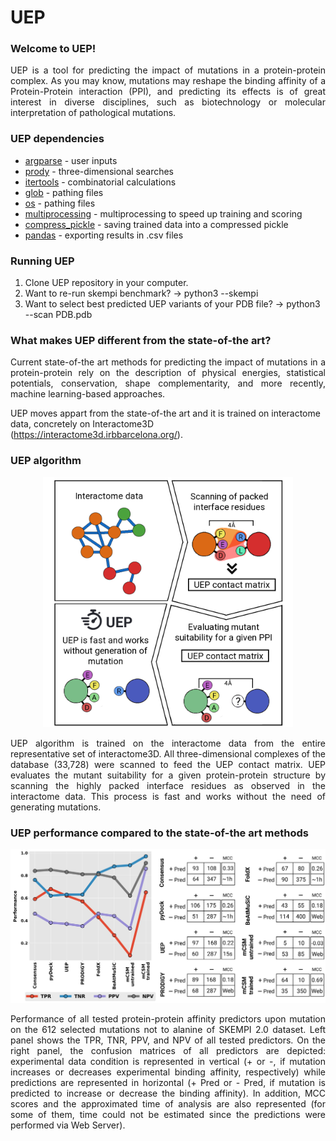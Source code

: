 # UEP

### Welcome to UEP!
<p align="justify">
UEP is a tool for predicting the impact of mutations in a protein-protein complex. As you may know, mutations may reshape the binding affinity of a Protein-Protein interaction (PPI), and predicting its effects is of great interest in diverse disciplines, such as biotechnology or molecular interpretation of pathological mutations.
</p>

### UEP dependencies

- [argparse](https://docs.python.org/3/library/argparse.html) - user inputs
- [prody](https://github.com/prody/ProDy) - three-dimensional searches
- [itertools](https://docs.python.org/3/library/itertools.html) - combinatorial calculations
- [glob](https://docs.python.org/3/library/glob.html) - pathing files
- [os](https://docs.python.org/3/library/os.html) - pathing files
- [multiprocessing](https://docs.python.org/3/library/multiprocessing.html) - multiprocessing to speed up training and scoring
- [compress_pickle](https://pypi.org/project/compress-pickle/) - saving trained data into a compressed pickle
- [pandas](https://pandas.pydata.org/) - exporting results in .csv files

### Running UEP

1. Clone UEP repository in your computer.
2. Want to re-run skempi benchmark? -> python3 --skempi
3. Want to select best predicted UEP variants of your PDB file? -> python3 --scan PDB.pdb

### What makes UEP different from the state-of-the art?

<p align="justify">
Current state-of-the art methods for predicting the impact of mutations in a protein-protein rely on the description of physical energies, statistical potentials, conservation, shape complementarity, and more recently, machine learning-based approaches.

UEP moves appart from the state-of-the art and it is trained on interactome data, concretely on Interactome3D (https://interactome3d.irbbarcelona.org/).
</p>

### UEP algorithm

<p align="center">
<img src="images/uep_algorithm.png" width="400">
</p>
<p align="justify">
UEP algorithm is trained on the interactome data from the entire representative set of interactome3D. All three-dimensional complexes of the database (33,728) were scanned to feed the UEP contact matrix. UEP evaluates the mutant suitability for a given protein-protein structure by scanning the highly packed interface residues as observed in the interactome data. This process is fast and works without the need of generating mutations.
</p>

### UEP performance compared to the state-of-the art methods

<p align="center">
<img src="images/confusion_matrices_methods.png" width="800">
</p>
<p align="justify">
Performance of all tested protein-protein affinity predictors upon mutation on the 612 selected mutations not to alanine of SKEMPI 2.0 dataset. Left panel shows the TPR, TNR, PPV, and NPV of all tested predictors. On the right panel, the confusion matrices of all predictors are depicted: experimental data condition is represented in vertical (+ or -, if mutation increases or decreases experimental binding affinity, respectively) while predictions are represented in horizontal (+ Pred or - Pred, if mutation is predicted to increase or decrease the binding affinity). In addition, MCC scores and the approximated time of analysis are also represented (for some of them, time could not be estimated since the predictions were performed via Web Server).
</p>

